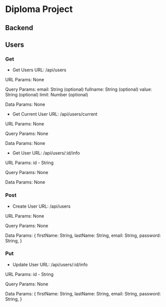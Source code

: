 # Diploma Project
## Backend

## Users
### Get
- Get Users
URL:
/api/users

URL Params:
None

Query Params:
email: String (optional)
fullname: String (optional)
value: String (optional)
limit: Number (optional)

Data Params:
None


- Get Current User
URL:
/api/users/current

URL Params:
None

Query Params:
None

Data Params:
None


- Get User
URL:
/api/users/:id/info

URL Params:
id - String

Query Params:
None

Data Params:
None


### Post
- Create User
URL:
/api/users

URL Params:
None

Query Params:
None

Data Params:
{
  firstName: String,
  lastName: String,
  email: String,
  password: String,
}


### Put
- Update User
URL:
/api/users/:id/info

URL Params:
id - String

Query Params:
None

Data Params:
{
  firstName: String,
  lastName: String,
  email: String,
  password: String,
}
